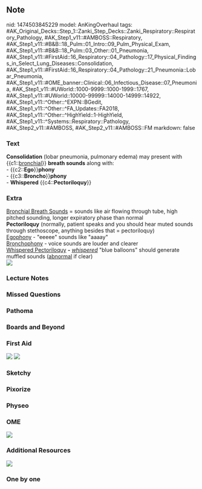 ## Note
nid: 1474503845229
model: AnKingOverhaul
tags: #AK_Original_Decks::Step_1::Zanki_Step_Decks::Zanki_Respiratory::Respiratory_Pathology, #AK_Step1_v11::#AMBOSS::Respiratory, #AK_Step1_v11::#B&B::18_Pulm::01_Intro::09_Pulm_Physical_Exam, #AK_Step1_v11::#B&B::18_Pulm::03_Other::01_Pneumonia, #AK_Step1_v11::#FirstAid::16_Respiratory::04_Pathology::17_Physical_Findings_in_Select_Lung_Diseases::Consolidation, #AK_Step1_v11::#FirstAid::16_Respiratory::04_Pathology::21_Pneumonia::Lobar_Pneumonia, #AK_Step1_v11::#OME_banner::Clinical::06_Infectious_Disease::07_Pneumonia, #AK_Step1_v11::#UWorld::1000-9999::1000-1999::1767, #AK_Step1_v11::#UWorld::10000-99999::14000-14999::14922, #AK_Step1_v11::^Other::^EXPN::BGedit, #AK_Step1_v11::^Other::^FA_Updates::FA2018, #AK_Step1_v11::^Other::^HighYield::1-HighYield, #AK_Step1_v11::^Systems::Respiratory::Pathology, #AK_Step2_v11::#AMBOSS, #AK_Step2_v11::#AMBOSS::FM
markdown: false

### Text
<div>
  <b>Consolidation</b> (lobar pneumonia, pulmonary edema) may
  present with {{c1::<u>bronchial</u>}} <b>breath sounds</b> along
  with:
</div>
<div>
  - {{c2::<b>Ego</b>}}<b>phony</b>
</div>
<div>
  - {{c3::<b>Broncho</b>}}<b>phony</b>
</div>
<div>
  - <b>Whispered</b> {{c4::<b>Pectoriloquy</b>}}
</div>

### Extra
<div>
  <u>Bronchial Breath Sounds</u> = sounds like air flowing through
  tube, high pitched sounding, longer expiratory phase than normal
</div>
<div>
  <b>Pectoriloquy</b> (normally, patient speaks and you should hear
  muted sounds through stethoscope, anything besides that =
  pectoriloquy)
</div>
<div>
  <u>Egophony</u> - "eeeee" sounds like "aaaay"
</div>
<div>
  <u>Bronchophony</u> - voice sounds are louder and clearer
</div><u>Whispered Pectoriloquy</u> <b>-</b>
<i><u>whispered</u></i> "blue balloons" should generate muffled
sounds (<u>abnormal</u> if clear)
<div><img src="paste-29334626631681.jpg"></div>

### Lecture Notes


### Missed Questions


### Pathoma


### Boards and Beyond


### First Aid
<img src="tmp5nsox32y.png"> <img src="tmpWmY1Iu.png">

### Sketchy


### Pixorize


### Physeo


### OME
<div class="ome-widget">
  <a href=
  "https://onlinemeded.org/spa/infectious-disease/pneumonia/acquire?ref=anki">
  <img src="_OME_AnkiFlashcards_Lesson_3.png"></a>
</div>

### Additional Resources
<img src="paste-573408198787766.jpg">

### One by one

